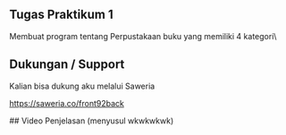 ## Tugas Praktikum 1
Membuat program tentang Perpustakaan buku yang memiliki 4 kategori\

## Dukungan / Support 
Kalian bisa dukung aku melalui Saweria

https://saweria.co/front92back

\## Video Penjelasan
(menyusul wkwkwkwk)

